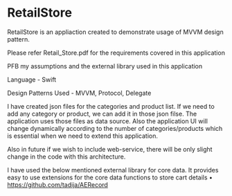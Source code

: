 # RetailStore

RetailStore is an appliaction created to demonstrate usage of MVVM design pattern. 

Please refer Retail_Store.pdf for the requirements covered in this application

PFB my assumptions and the external library used in this application

Language - Swift 

Design Patterns Used - MVVM, Protocol, Delegate 

I have created json files for the categories and product list. If we need to add any category or product, we can add it in those json filse. The application uses those files as data source. Also the application UI will change dynamically according to the number of categories/products which is essential when we need to extend this application.

Also in future if we wish to include web-service, there will be only slight change in the code with this architecture.

I have used the below mentioned external library for core data. It provides easy to use extensions for the core data functions to store cart details
	•	https://github.com/tadija/AERecord
